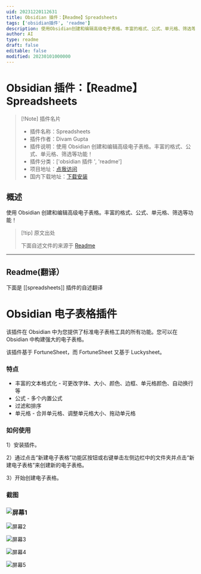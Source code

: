 ```yaml
---
uid: 20231220112631
title: Obsidian 插件：【Readme】Spreadsheets
tags: ['obsidian插件', 'readme']
description: 使用Obsidian创建和编辑高级电子表格。丰富的格式、公式、单元格、筛选等功能！
author: AI
type: readme
draft: false
editable: false
modified: 20230101000000
---
```


# Obsidian 插件：【Readme】Spreadsheets

> [!Note] 插件名片
> - 插件名称：Spreadsheets
> - 插件作者：Divam Gupta
> - 插件说明：使用 Obsidian 创建和编辑高级电子表格。丰富的格式、公式、单元格、筛选等功能！
> - 插件分类：['obsidian 插件 ', 'readme']
> - 项目地址：[点我访问](https://github.com/divamgupta/obsidian-spreadsheets)
> - 国内下载地址：[下载安装](https://pkmer.cn/products/plugin/pluginMarket/?spreadsheets)

## 概述

使用 Obsidian 创建和编辑高级电子表格。丰富的格式、公式、单元格、筛选等功能！

> [!tip] 原文出处
>
>下面自述文件的来源于 [Readme](https://ghproxy.net/https://raw.githubusercontent.com/divamgupta/obsidian-spreadsheets/master/README.md)

---

## Readme(翻译）

下面是 [[spreadsheets]] 插件的自述翻译

# Obsidian 电子表格插件

该插件在 Obsidian 中为您提供了标准电子表格工具的所有功能。您可以在 Obsidian 中构建强大的电子表格。

该插件基于 FortuneSheet，而 FortuneSheet 又基于 Luckysheet。

### 特点

- 丰富的文本格式化 - 可更改字体、大小、颜色、边框、单元格颜色、自动换行等
- 公式 - 多个内置公式
- 过滤和排序
- 单元格 - 合并单元格、调整单元格大小、拖动单元格

### 如何使用

1）安装插件。

2）通过点击“新建电子表格”功能区按钮或右键单击左侧边栏中的文件夹并点击“新建电子表格”来创建新的电子表格。

3）开始创建电子表格。

### 截图

### ![屏幕1](https://cdn.pkmer.cn/covers/spreadsheets_2_0.png!pkmer)

![屏幕2](https://cdn.pkmer.cn/covers/spreadsheets_2_1.png!pkmer)

![屏幕3](https://cdn.pkmer.cn/covers/spreadsheets_2_2.png!pkmer)

![屏幕4](https://cdn.pkmer.cn/covers/spreadsheets_2_3.png!pkmer)

![屏幕5](https://cdn.pkmer.cn/covers/spreadsheets_2_4.png!pkmer)
